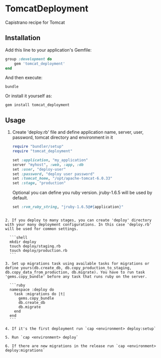 # TomcatDeployment

Capistrano recipe for Tomcat

## Installation

Add this line to your application's Gemfile:

```ruby
group :development do
    gem 'tomcat_deployment'
end
```

And then execute:

```shell
bundle
```

Or install it yourself as:

```shell
gem install tomcat_deployment
```

## Usage

1. Create 'deploy.rb' file and define application name, server, user, password, tomcat directory and environment in it

    ```ruby
    require "bundler/setup"
    require "tomcat_deployment"

    set :application, "my_application"
    server "myhost", :web, :app, :db
    set :user, "deploy-user"
    set :password, "deploy user password"
    set :tomcat_home, "/opt/apache-tomcat-6.0.33"
    set :stage, "production"
    ```

    Optional you can define you ruby version. jruby-1.6.5 will be used by default.

    ```ruby
    set :rvm_ruby_string, "jruby-1.6.5@#{application}"
  ```

2. If you deploy to many stages, you can create 'deploy' directory with your many deployment configurations. In this case 'deploy.rb' will be used for common settings.

    ```shell
    mkdir deploy
    touch deploy/staging.rb
    touch deploy/production.rb
    ```

3. Set up migrations task using available tasks for migrations or define yours(db.create_db, db.copy_production_to_staging, db.copy_data_from_production, db.migrate). You have to run task 'gems.copy_bundle' before any task that runs ruby on the server.

    ```ruby
    namespace :deploy do
      task :migrations do |t|
        gems.copy_bundle
        db.create_db
        db.migrate
      end
    end
    ```

4. If it's the first deployment run `cap <environment> deploy:setup`

5. Run `cap <environment> deploy`

6. If there are new migrations in the release run `cap <environment> deploy:migrations`